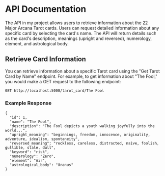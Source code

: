 # API Documentation

The API in my project allows users to retrieve information about the 22 Major Arcana Tarot cards. Users can request detailed information about any specific card by selecting the card's name. The API will return details such as the card's description, meanings (upright and reversed), numerology, element, and astrological body.


## Retrieve Card Information

You can retrieve information about a specific Tarot card using the "Get Tarot Card by Name" endpoint. For example, to get information about "The Fool," you would make a GET request to the following endpoint:

```
GET http://localhost:5000/tarot_card/The Fool
```

### Example Response 

```
{
  "id": 1,
  "name": "The Fool",
  "description": "The Fool depicts a youth walking joyfully into the world...",
  "upright_meaning": "beginnings, freedom, innocence, originality, adventure, idealism, spontaneity",
  "reversed_meaning": "reckless, careless, distracted, naive, foolish, gullible, stale, dull",
  "keyword": "risk",
  "numerology": "Zero",
  "element": "Air",
  "astrological_body": "Uranus"
}
```
